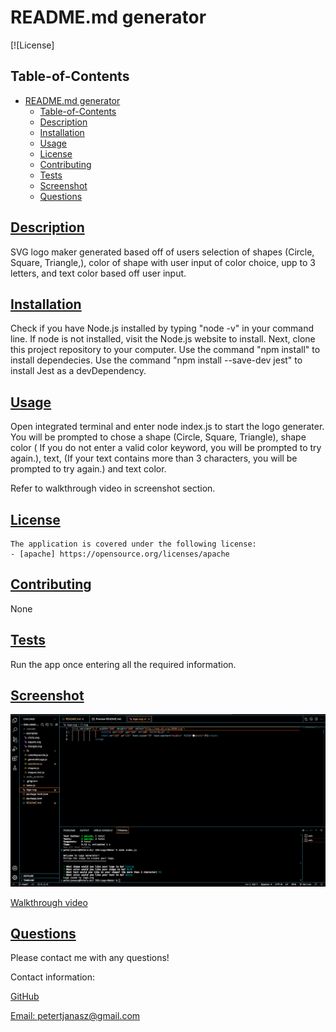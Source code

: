 # README.md generator

[![License]

## Table-of-Contents

- [README.md generator](#readmemd-generator)
  - [Table-of-Contents](#table-of-contents)
  - [Description](#description)
  - [Installation](#installation)
  - [Usage](#usage)
  - [License](#license)
  - [Contributing](#contributing)
  - [Tests](#tests)
  - [Screenshot](#screenshot)
  - [Questions](#questions)


## [Description](#table-of-contents)

 SVG logo maker generated based off of users selection of shapes (Circle, Square, Triangle,), color of shape with user input of color choice, upp to 3 letters, and text color based off user input.

## [Installation](#table-of-contents)

Check if you have Node.js installed by typing "node -v" in your command line. If node is not installed, visit the Node.js website to install. Next, clone this project repository to your computer. Use the command "npm install" to install dependecies. Use the command "npm install --save-dev jest" to install Jest as a devDependency. 

## [Usage](#table-of-contents)

Open integrated terminal and enter node index.js to start the logo generater. You will be prompted to chose a shape (Circle, Square, Triangle), shape color ( If you do not enter a valid color keyword, you will be prompted to try again.), text, (If your text contains more than 3 characters, you will be prompted to try again.) and text color. 

Refer to walkthrough video in screenshot section. 

## [License](#table-of-contents)
    The application is covered under the following license:
    - [apache] https://opensource.org/licenses/apache 
    

## [Contributing](#table-of-contents)

None

## [Tests](#table-of-contents)

Run the app once entering all the required information.

## [Screenshot](#table-of-contents)
![Screenshot of app](./lib/Screenshot%202023-08-24%20at%206.02.34%20PM.png)

[Walkthrough video](https://drive.google.com/file/d/1-dB7RCRHLgiVHtL9UpAZEt9F8nJQJfIT/view)


## [Questions](#table-of-contents)

Please contact me with any questions!

Contact information:

[GitHub](https://github.com/PeterJanasz)

[Email: petertjanasz@gmail.com](mailto:petertjanasz@gmail.com)

